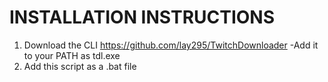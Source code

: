 # INSTALLATION INSTRUCTIONS

1. Download the CLI https://github.com/lay295/TwitchDownloader
   -Add it to your PATH as tdl.exe
2. Add this script as a .bat file
